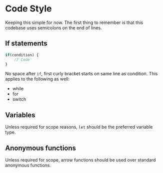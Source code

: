 # Code Style
Keeping this simple for now. The first thing to remember is that this codebase uses semicolons on the end of lines.

## If statements
```js
if(condition) {
    // Code
}
```

No space after `if`, first curly bracket starts on same line as condition. This applies to the following as well:
 - while
 - for
 - switch

## Variables
Unless required for scope reasons, `let` should be the preferred variable type.

## Anonymous functions
Unless required for scope, arrow functions should be used over standard anonymous functions.